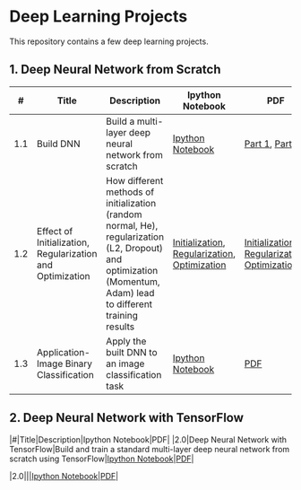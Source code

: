 # Deep Learning Projects

This repository contains a few deep learning projects.

## 1. Deep Neural Network from Scratch
|#|Title|Description|Ipython Notebook|PDF|
|-|-----|----------|--------|---------|
|1.1|Build DNN|Build a multi-layer deep neural network from scratch|[Ipython Notebook](https://github.com/boyhhy88/deep-learning/blob/master/1.%20Deep%20Neural%20Network%20from%20Scratch/1.%20Build%20DNN/Ipython%20Notebook/Deep%20Neural%20Network%20from%20Scratch.ipynb)|[Part 1](https://github.com/boyhhy88/deep-learning/blob/master/1.%20Deep%20Neural%20Network%20from%20Scratch/1.%20Build%20DNN/Ipython%20Notebook%20in%20PDF/Deep%20Neural%20Network%20from%20Scratch%20-%20Part%20I.pdf), [Part 2](https://github.com/boyhhy88/deep-learning/blob/master/1.%20Deep%20Neural%20Network%20from%20Scratch/1.%20Build%20DNN/Ipython%20Notebook%20in%20PDF/Deep%20Neural%20Network%20from%20Scratch%20-%20Part%20II.pdf)|
|1.2|Effect of Initialization, Regularization and Optimization|How different methods of initialization (random normal, He), regularization (L2, Dropout) and optimization (Momentum, Adam) lead to different training results|[Initialization](https://github.com/boyhhy88/deep-learning/blob/master/1.%20Deep%20Neural%20Network%20from%20Scratch/2.%20Effect%20of%20Initialization%2C%20Regularization%20and%20Optimization/Ipython%20Notebook/Effect%20of%20Different%20Initialization%20Methods.ipynb), [Regularization](https://github.com/boyhhy88/deep-learning/blob/master/1.%20Deep%20Neural%20Network%20from%20Scratch/2.%20Effect%20of%20Initialization%2C%20Regularization%20and%20Optimization/Ipython%20Notebook/Effect%20of%20Different%20Regularization%20Methods.ipynb), [Optimization](https://github.com/boyhhy88/deep-learning/blob/master/1.%20Deep%20Neural%20Network%20from%20Scratch/2.%20Effect%20of%20Initialization%2C%20Regularization%20and%20Optimization/Ipython%20Notebook/Effect%20of%20Different%20Optimization%20Methods.ipynb)|[Initialization](https://github.com/boyhhy88/deep-learning/blob/master/1.%20Deep%20Neural%20Network%20from%20Scratch/2.%20Effect%20of%20Initialization%2C%20Regularization%20and%20Optimization/Ipython%20Notebook%20in%20PDF/Effect%20of%20Different%20Initialization%20Methods.pdf), [Regularization](https://github.com/boyhhy88/deep-learning/blob/master/1.%20Deep%20Neural%20Network%20from%20Scratch/2.%20Effect%20of%20Initialization%2C%20Regularization%20and%20Optimization/Ipython%20Notebook%20in%20PDF/Effect%20of%20Different%20Regularization%20Methods.pdf), [Optimization](https://github.com/boyhhy88/deep-learning/blob/master/1.%20Deep%20Neural%20Network%20from%20Scratch/2.%20Effect%20of%20Initialization%2C%20Regularization%20and%20Optimization/Ipython%20Notebook%20in%20PDF/Effect%20of%20Different%20Optimization%20Methods.pdf)|
|1.3|Application-Image Binary Classification|Apply the built DNN to an image classification task|[Ipython Notebook](https://github.com/boyhhy88/deep-learning/blob/master/1.%20Deep%20Neural%20Network%20from%20Scratch/3.%20Application%20-%20Image%20Binary%20Classification/Ipython%20Notebook/Image%20Binary%20Classification.ipynb)|[PDF](https://github.com/boyhhy88/deep-learning/blob/master/1.%20Deep%20Neural%20Network%20from%20Scratch/3.%20Application%20-%20Image%20Binary%20Classification/Ipython%20Notebook%20in%20PDF/Image%20Binary%20Classification.pdf)|

## 2. Deep Neural Network with TensorFlow
|#|Title|Description|Ipython Notebook|PDF|
|2.0|Deep Neural Network with TensorFlow|Build and train a standard multi-layer deep neural network from scratch using TensorFlow|[Ipython Notebook](https://github.com/boyhhy88/deep-learning/blob/master/2.%20Deep%20Neural%20Network%20with%20TensorFlow/Ipython%20Notebook/Deep%20Neural%20Network%20with%20TensorFlow.ipynb)|[PDF](https://github.com/boyhhy88/deep-learning/blob/master/2.%20Deep%20Neural%20Network%20with%20TensorFlow/Ipython%20Notebook%20in%20PDF/Deep%20Neural%20Network%20with%20TensorFlow.pdf)|


|2.0|||[Ipython Notebook]()|[PDF]()|
